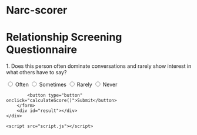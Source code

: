 # Narc-scorer

<!DOCTYPE html>
<html lang="en">
<head>
    <meta charset="UTF-8">
    <meta name="viewport" content="width=device-width, initial-scale=1.0">
    <title>Relationship Screening Questionnaire</title>
    <link rel="stylesheet" href="styles.css">
</head>
<body>
    <div class="container">
        <h1>Relationship Screening Questionnaire</h1>
        <form id="questionnaire">
            <div class="question">
                <p>1. Does this person often dominate conversations and rarely show interest in what others have to say?</p>
                <label><input type="radio" name="q1" value="3"> Often</label>
                <label><input type="radio" name="q1" value="2"> Sometimes</label>
                <label><input type="radio" name="q1" value="1"> Rarely</label>
                <label><input type="radio" name="q1" value="0"> Never</label>
            </div>
            <!-- Repeat similar structure for other questions -->
            <!-- Add additional questions here -->
            
            <button type="button" onclick="calculateScore()">Submit</button>
        </form>
        <div id="result"></div>
    </div>

    <script src="script.js"></script>
</body>
</html>
